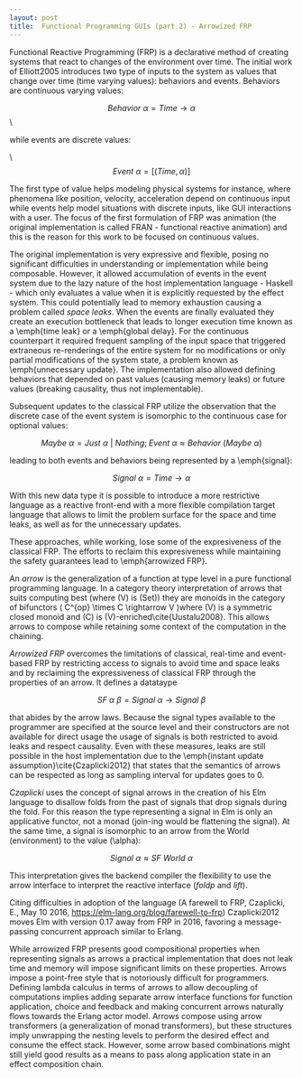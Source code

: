 ```yaml
---
layout: post
title:  Functional Programming GUIs (part 2) - Arrowized FRP
---
```


Functional Reactive Programming (FRP) is a declarative method of creating systems that react to changes of the environment over time. The initial work of Elliott2005 introduces two type of inputs to the system as values that change over time (time varying values): behaviors and events. Behaviors are continuous varying values:

$$
Behavior ~ \alpha = Time \rightarrow \alpha
$$
\\

while events are discrete values:

\\
$$
Event ~ \alpha = [(Time,\alpha)]
$$
 
The first type of value helps modeling physical systems for instance, where phenomena like position, velocity, acceleration depend on continuous input while events help model situations with discrete inputs, like GUI interactions with a user. The focus of the first formulation of FRP was animation (the original implementation is called FRAN - functional reactive animation) and this is the reason for this work to be focused on continuous values.

The original implementation is very expressive and flexible, posing no significant difficulties in understanding or implementation while being composable. However, it allowed accumulation of events in the event system due to the lazy nature of the host implementation language - Haskell - which only evaluates a value when it is explicitly requested by the effect system. This could potentially lead to memory exhaustion causing a problem called *space leaks*. When the events are finally evaluated they create an execution bottleneck that leads to longer execution time known as a \emph{time leak} or a \emph{global delay}. For the continuous counterpart it required frequent sampling of the input space that triggered extraneous re-renderings of the entire system for no modifications or only partial modifications of the system state, a problem known as \emph{unnecessary update}. The implementation also allowed defining behaviors that depended on past values (causing memory leaks) or future values (breaking causality, thus not implementable).

Subsequent updates to the classical FRP utilize the observation that the discrete case of the event system is isomorphic to the continuous case for optional values:

$$
Maybe ~ \alpha = Just ~ \alpha ~|~ Nothing;
\hspace{3pt}
Event ~ \alpha \approx Behavior ~(Maybe ~ \alpha)
$$

leading to both events and behaviors being represented by a \emph{signal}:

$$
Signal ~ \alpha = Time \rightarrow \alpha
$$

With this new data type it is possible to introduce a more restrictive language as a reactive front-end with a more flexible compilation target language that allows to limit the problem surface for the space and time leaks, as well as for the unnecessary updates.

These approaches, while working, lose some of the expresiveness of the classical FRP. The efforts to reclaim this expresiveness while maintaining the safety guarantees lead to \emph{arrowized FRP}.

An *arrow* is the generalization of a function at type level in a pure functional programming language. In a category theory interpretation of arrows that suits computing best (where \(V\) is \(Set\)) they are monoids in the category of bifunctors \( C^{op} \times C \rightarrow V \)where \(V\) is a symmetric closed monoid and \(C\) is \(V\)-enriched\cite{Uustalu2008}. This allows arrows to compose while retaining some context of the computation in the chaining.

*Arrowized FRP* overcomes the limitations of classical, real-time and event-based FRP by restricting access to signals to avoid time and space leaks and by reclaiming the expressiveness of classical FRP through the properties of an arrow. It defines a datataype

$$
SF ~ \alpha ~ \beta = Signal ~ \alpha \rightarrow Signal ~ \beta
$$

that abides by the arrow laws. Because the signal types available to the programmer are specified at the source level and their constructors are not available for direct usage the usage of signals is both restricted to avoid leaks and respect causality. Even with these measures, leaks are still possible in the host implementation due to the \emph{instant update assumption}\cite{Czaplicki2012} that states that the semantics of arrows can be respected as long as sampling interval for updates goes to 0.

*Czaplicki* uses the concept of signal arrows in the creation of his Elm language to disallow folds from the past of signals that drop signals during the fold. For this reason the type representing a signal in Elm is only an applicative functor, not a monad (join-ing would be flattening the signal). At the same time, a signal is isomorphic to an arrow from the World (environment) to the value \(\alpha\):

$$
Signal ~ \alpha \approx SF ~ World ~ \alpha
$$

This interpretation gives the backend compiler the flexibility to use the arrow interface to interpret the reactive interface (*foldp* and *lift*).

Citing difficulties in adoption of the language (A farewell to FRP, Czaplicki, E., May 10 2016, https://elm-lang.org/blog/farewell-to-frp) Czaplicki2012 moves Elm with version 0.17 away from FRP in 2016, favoring a message-passing concurrent approach similar to Erlang.

While arrowized FRP presents good compositional properties when representing signals as arrows a practical implementation that does not leak time and memory will impose significant limits on these properties. Arrows impose a point-free style that is notoriously difficult for programmers. Defining lambda calculus in terms of arrows to allow decoupling of computations implies adding separate arrow interface functions for function application, choice and feedback and making concurrent arrows naturally flows towards the Erlang actor model. Arrows compose using arrow transformers (a generalization of monad transformers), but these structures imply unwrapping the nesting levels to perform the desired effect and consume the effect stack. However, some arrow based combinations might still yield good results as a means to pass along application state in an effect composition chain.
